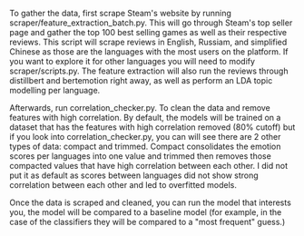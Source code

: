 To gather the data, first scrape Steam's website by running scraper/feature_extraction_batch.py. This will go through Steam's top seller page and gather the top 100 best selling games as well as their respective reviews.
This script will scrape reviews in English, Russiam, and simplified Chinese as those are the languages with the most users on the platform. If you want to explore it for other languages you will need to modify scraper/scripts.py.
The feature extraction will also run the reviews through distillbert and bertemotion right away, as well as perform an LDA topic modelling per language.

Afterwards, run correlation_checker.py. To clean the data and remove features with high correlation. By default, the models will be trained on a dataset that has the features with high correlation removed (80% cutoff) but if you look into correlation_checker.py, you can will see there are 2 other types of data: compact and trimmed.
Compact consolidates the emotion scores per languages into one value and trimmed then removes those compacted values that have high correlation between each other. I did not put it as default as scores between languages did not show strong correlation between each other and led to overfitted models.

Once the data is scraped and cleaned, you can run the model that interests you, the model will be compared to a baseline model (for example, in the case of the classifiers they will be compared to a "most frequent" guess.)

